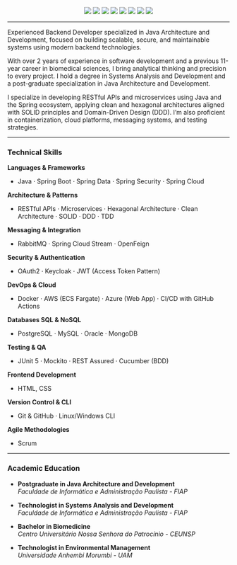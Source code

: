 <p align="center">
  <img src="https://img.shields.io/badge/Java-ED8B00?style=for-the-badge&logo=java&logoColor=white"/>
  <img src="https://img.shields.io/badge/Microservices-0052CC?style=for-the-badge"/>
  <img src="https://img.shields.io/badge/RESTful_API-4EA94B?style=for-the-badge"/>
  <img src="https://img.shields.io/badge/Spring-6DB33F?style=for-the-badge&logo=spring&logoColor=white"/>
  <img src="https://img.shields.io/badge/Docker-2496ED?style=for-the-badge&logo=docker&logoColor=white"/>
  <img src="https://img.shields.io/badge/RabbitMQ-FF6600?style=for-the-badge&logo=rabbitmq&logoColor=white"/>
  <img src="https://img.shields.io/badge/AWS-232F3E?style=for-the-badge&logo=amazonaws&logoColor=white"/>
  <img src="https://img.shields.io/badge/Azure-0078D4?style=for-the-badge&logo=microsoftazure&logoColor=white"/>
</p>

---

Experienced Backend Developer specialized in Java Architecture and Development, focused on building scalable, secure, and maintainable systems using modern backend technologies.

With over 2 years of experience in software development and a previous 11-year career in biomedical sciences, I bring analytical thinking and precision to every project. I hold a degree in Systems Analysis and Development and a post-graduate specialization in Java Architecture and Development.

I specialize in developing RESTful APIs and microservices using Java and the Spring ecosystem, applying clean and hexagonal architectures aligned with SOLID principles and Domain-Driven Design (DDD). I’m also proficient in containerization, cloud platforms, messaging systems, and testing strategies.

---

### Technical Skills

**Languages & Frameworks**  
- Java · Spring Boot · Spring Data · Spring Security · Spring Cloud

**Architecture & Patterns**  
- RESTful APIs · Microservices · Hexagonal Architecture · Clean Architecture · SOLID · DDD · TDD

**Messaging & Integration**  
- RabbitMQ · Spring Cloud Stream · OpenFeign

**Security & Authentication**  
- OAuth2 · Keycloak · JWT (Access Token Pattern)

**DevOps & Cloud**  
- Docker · AWS (ECS Fargate) · Azure (Web App) · CI/CD with GitHub Actions

**Databases SQL & NoSQL**  
- PostgreSQL · MySQL · Oracle · MongoDB

**Testing & QA**  
- JUnit 5 · Mockito · REST Assured · Cucumber (BDD)

**Frontend Development**
- HTML, CSS

**Version Control & CLI**  
- Git & GitHub · Linux/Windows CLI

**Agile Methodologies**  
- Scrum 

---

### Academic Education

- **Postgraduate in Java Architecture and Development**  
  *Faculdade de Informática e Administração Paulista - FIAP*

- **Technologist in Systems Analysis and Development**  
  *Faculdade de Informática e Administração Paulista - FIAP*

- **Bachelor in Biomedicine**  
  *Centro Universitário Nossa Senhora do Patrocínio - CEUNSP*

- **Technologist in Environmental Management**  
  *Universidade Anhembi Morumbi - UAM*
